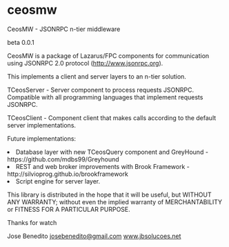 ceosmw
======

CeosMW - JSONRPC n-tier middleware

beta 0.0.1

CeosMW is a package of Lazarus/FPC components for communication using JSONRPC 2.0 protocol (http://www.jsonrpc.org). 

This implements a client and server layers to an n-tier solution. 

TCeosServer - Server component to process requests JSONRPC. Compatible with all programming languages that implement requests JSONRPC.

TCeosClient - Component client that makes calls according to the default server implementations.

Future implementations:

<li>Database layer with new TCeosQuery component and GreyHound - https://github.com/mdbs99/Greyhound
<li>REST and web broker improvements with Brook Framework - http://silvioprog.github.io/brookframework
<li>Script engine for server layer.

This library is distributed in the hope that it will be useful, but WITHOUT ANY WARRANTY; without even the implied warranty of MERCHANTABILITY or FITNESS FOR A PARTICULAR PURPOSE.

Thanks for watch

Jose Benedito
josebenedito@gmail.com
www.jbsolucoes.net
